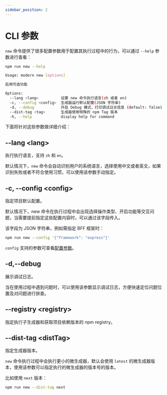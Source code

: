 ```yaml
---
sidebar_position: 2
---
```


# CLI 参数

`new` 命令提供了很多配置参数用于配置其执行过程中的行为，可以通过 `--help` 参数进行查看：

```bash
npm run new --help

Usage: modern new [options]

启用可选功能

Options:
  --lang <lang>          设置 new 命令执行语言(zh 或者 en)
  -c, --config <config>  生成器运行默认配置(JSON 字符串)
  -d, --debug            开启 Debug 模式，打印调试日志信息 (default: false)
  --dist-tag <tag>       生成器使用特殊的 npm Tag 版本
  -h, --help             display help for command
```

下面将针对这些参数做详细介绍：

## --lang \<lang>

执行执行语言，支持 `zh` 和 `en`。

默认情况下，`new` 命令会自动识别用户的系统语言，选择使用中文或者英文，如果识别失败或者不符合使用习惯，可以使用该参数手动指定。

## -c, --config \<config>

指定项目默认配置。

默认情况下，new 命令在执行过程中会出现选择操作类型、开启功能等交互问题，当需要提前指定这些配置内容时，可以通过该字段传入。

该字段为 JSON 字符串，例如需指定 BFF 框架时：

```bash
npm run new --config '{"framework": "express"}'
```

`config` 支持的参数可查看[配置参数](/guides/topic-detail/generator/new/config.html)。

## -d,--debug

展示调试日志。

当在使用过程中遇到问题时，可以使用该参数显示调试日志，方便快速定位问题位置及对问题进行排查。

## --registry \<registry>

指定执行子生成器和获取项目依赖版本的 npm registry。

## --dist-tag \<distTag>

指定生成器版本。

`new` 命令执行过程中会执行更小的微生成器，默认会使用 `latest` 的微生成器版本，使用该参数可以指定执行的微生成器的版本号的版本。

比如使用 `next` 版本：

```bash
npm run new --dist-tag next
```
